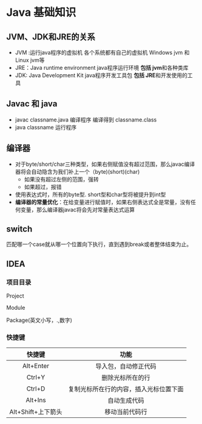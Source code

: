 # Java 基础知识

## JVM、JDK和JRE的关系

- JVM :运行java程序的虚拟机 各个系统都有自己的虚拟机 Windows jvm 和 Linux jvm等
- JRE：Java runtime environment java程序运行环境 **包括 jvm**和各种类库
- JDK: Java Development Kit   java程序开发工具包 **包括 JRE**和开发使用的工具

## Javac 和 java

- javac classname.java 编译程序 编译得到 classname.class 
- java classname 运行程序

## 编译器

- 对于byte/short/char三种类型，如果右侧赋值没有超过范围，那么javac编译器将会自动隐含为我们补上一个（byte)(short)(char)
  - 如果没有超过左侧的范围，强转
  - 如果超过，报错
- 使用表达式时，所有的byte型. short型和char型将被提升到int型
- **编译器的常量优化**：在给变量进行赋值时，如果右侧表达式全是常量，没有任何变量，那么编译器javac将会先对常量表达式运算

## switch

匹配哪一个case就从哪一个位置向下执行，直到遇到break或者整体结束为止。

## IDEA 
### 项目目录
Project

Module

Package(英文小写，.,数字)
### 快捷键

|       快捷键       |                  功能                  |
| :----------------: | :------------------------------------: |
|     Alt+Enter      |          导入包，自动修正代码          |
|       Ctrl+Y       |            删除光标所在的行            |
|       Ctrl+D       | 复制光标所在行的内容，插入光标位置下面 |
|      Alt+Ins       |              自动生成代码              |
| Alt+Shift+上下箭头 |             移动当前代码行             |




